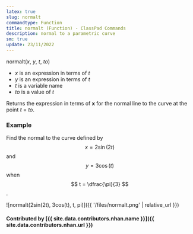 ```yaml
---
latex: true
slug: normalt
commandtype: Function
title: normalt (Function) - ClassPad Commands
description: normal to a parametric curve
sm: true
update: 23/11/2022
---
```


normalt(*x*, *y*, *t*, *to*)

- *x* is an expression in terms of *t*
- *y* is an expression in terms of *t*
- *t* is a variable name
- *to* is a value of *t*

Returns the expression in terms of **x** for the normal line to the curve at the point *t* = *to*.

### Example

Find the normal to the curve defined by $$ x = 2\sin(2t) $$ and $$ y = 3\cos(t) $$ when $$ t = \dfrac{\pi}{3} $$.

![normalt(2sin(2t), 3cos(t), t, pi)]({{ '/files/normalt.png' | relative_url }})

#### Contributed by [{{ site.data.contributors.nhan.name }}]({{ site.data.contributors.nhan.url }})
